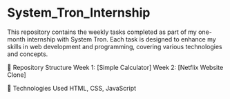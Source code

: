 # System_Tron_Internship
This repository contains the weekly tasks completed as part of my one-month internship with System Tron. Each task is designed to enhance my skills in web development and programming, covering various technologies and concepts.

📌 Repository Structure
Week 1: [Simple Calculator] 
Week 2: [Netflix Website Clone] 

🚀 Technologies Used
HTML, CSS, JavaScript
